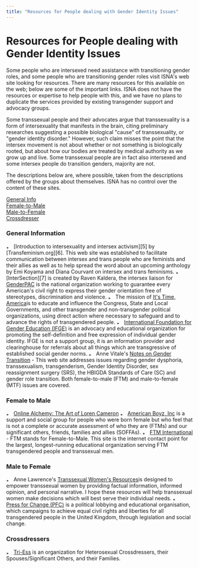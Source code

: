 ```yaml
---
title: "Resources for People dealing with Gender Identity Issues"
---
```


# Resources for People dealing with Gender Identity Issues

  
Some people who are intersexed need assistance with transitioning gender roles, and some people who are transitioning gender roles visit ISNA's web site looking for resources. There are many resources for this available on the web; below are some of the important links. ISNA does not have the resources or expertise to help people with this, and we have no plans to duplicate the services provided by existing transgender support and advocacy groups.  


  
Some transsexual people and their advocates argue that transsexuality is a form of intersexuality that manifests in the brain, citing preliminary researches suggesting a possible biological "cause" of transsexuality, or "gender identity disorder." However, such claim misses the point that the intersex movement is not about whether or not something is biologically rooted, but about how our bodies are treated by medical authority as we grow up and live. Some transsexual people are in fact also intersexed and some intersex people do transition genders, majority are not.  


  
The descriptions below are, where possible, taken from the descriptions offered by the groups about themselves. ISNA has no control over the content of these sites.  
<p class=sm align=center>

  
[General Info][1]  
[Female-to-Male][2]  
[Male-to-Female][3]  
[Crossdresser][4]  
</p><a name="general"></a>

### General Information<p class=m2>

  
<img src="/img/arrow-mini.gif" width=16 height=7 alt="* ">  
[Introduction to intersexuality and intersex activism][5] by [Transfeminism.org][6]. This web site was established to facilitate communication between intersex and trans people who are feminists and their allies as well as to help spread the word about an upcoming anthology by Emi Koyama and Diana Courvant on intersex and trans feminisms.  
  
  
<img src="/img/arrow-mini.gif" width=16 height=7 alt="* ">  
[InterSection][7] is created by Raven Kaldera, the intersex liaison for <a href="[American Boyz][8] as a resource for intersex people who are also transgendered and for trans people who want to help intersex movement.  
  
  
<img src="/img/arrow-mini.gif" width=16 height=7 alt="* ">  
<A HREF="http://www.genderpac.org/">GenderPAC</A> is the national organization working to guarantee every American's civil right to express their gender orientation free of stereotypes, discrimination and violence.  
  
  
<img src="/img/arrow-mini.gif" width=16 height=7 alt="* ">  
The mission of <A HREF="http://www.tgender.net/ita/">It's Time, America</A>is to educate and influence the Congress, State and Local Governments, and other transgender and non-transgender political organizations, using direct action where necessary to safeguard and to advance the rights of transgendered people.  
  
  
<img src="/img/arrow-mini.gif" width=16 height=7 alt="* ">  
<A HREF="http://www.ifge.org/">International Foundation for Gender Education (IFGE)</A> is an advocacy and educational organization for promoting the self-definition and free expression of individual gender identity. IFGE is not a support group, it is an information provider and clearinghouse for referrals about all things which are transgressive of established social gender norms.  
  
  
<img src="/img/arrow-mini.gif" width=16 height=7 alt="* ">  
Anne Vitale's <A HREF="http://www.avitale.com/">Notes on Gender Transition</A> - This web site addresses issues regarding gender dysphoria, transsexualism, transgenderism, Gender Identity Disorder, sex reassignment surgery (SRS), the HBIGDA Standards of Care (SC) and gender role transition. Both female-to-male (FTM) and male-to-female (MTF) issues are covered.  
</p>  
<a name="ftm"></a>

### Female to Male<p class=m2>

  
<img src="/img/arrow-mini.gif" width=16 height=7 alt="* ">  
<A HREF="http://www.lorencameron.com/">Online Alchemy: The Art of Loren Cameron</A>  
  
  
<img src="/img/arrow-mini.gif" width=16 height=7 alt="* ">  
 <A HREF="http://www.amboyz.org">American Boyz, Inc</A> is a support and social group for people who were born female but who feel that is not a complete or accurate assessment of who they are (FTMs) and our significant others, friends, families and allies (SOFFAs).  
  
  
<img src="/img/arrow-mini.gif" width=16 height=7 alt="* ">  
<A HREF="http://www.ftm-intl.org/">FTM International</A> - FTM stands for Female-to-Male. This site is the internet contact point for the largest, longest-running educational organization serving FTM transgendered people and transsexual men.  
</p><a name="mtf"></a>

### Male to Female<p class=m2>

  
<img src="/img/arrow-mini.gif" width=16 height=7 alt="* ">  
Anne Lawrence's <A HREF="http://www.annelawrence.com/">Transsexual Women's Resources</A>is designed to empower transsexual women by providing factual information, informed opinion, and personal narrative. I hope these resources will help transsexual women make decisions which will best serve their individual needs.  
  
  
<img src="/img/arrow-mini.gif" width=16 height=7 alt="* ">  
<A HREF="http://www.pfc.org.uk/">Press for Change (PFC)</A> is a political lobbying and educational organisation, which campaigns to achieve equal civil rights and liberties for all transgendered people in the United Kingdom, through legislation and social change.  
</p>  
<a name="cd"></a>

### Crossdressers<p class=m2>

  
<img src="/img/arrow-mini.gif" width=16 height=7 alt="* ">  
<A HREF="http://www.tri-ess.com/">Tri-Ess</A> is an organization for Heterosexual Crossdressers, their Spouses/Significant Others, and their Families.  
</p>

 [1]: #general
 [2]: #ftm
 [3]: #mtf
 [4]: #cd
 [5]: http://www.transfeminism.org/is-intro.html
 [6]: http://www.transfeminism.org/
 [7]: http://www.amboyz.org/intersection/index.html
 [8]: http://www.amboyz.org/